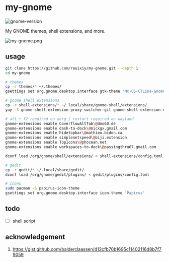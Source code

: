 # my-gnome

![gnome-version](https://img.shields.io/badge/GNOME-v3.38.1%2B-blue?logo=gnome)

My GNOME themes, shell extensions, and more.

![my-gnome.png](https://raw.githubusercontent.com/reuixiy/io-oi.me/master/static/images/my-gnome.png)

## usage

```sh
git clone https://github.com/reuixiy/my-gnome.git --depth 1
cd my-gnome

# themes
cp -r themes/* ~/.themes/
gsettings set org.gnome.desktop.interface gtk-theme 'Mc-OS-CTLina-Gnome-Dark-1.3'

# gnome shell extensions
cp -r shell-extensions/* ~/.local/share/gnome-shell/extensions/
yay -S gnome-shell-extension-proxy-switcher-git gnome-shell-extension-emoji-selector-git

# alt + f2 required on xorg / restart required on wayland
gnome-extensions enable CoverflowAltTab\@dmo60.de
gnome-extensions enable dash-to-dock\@micxgx.gmail.com
gnome-extensions enable hidetopbar\@mathieu.bidon.ca
gnome-extensions enable simplenetspeed\@biji.extension
gnome-extensions enable TopIcons\@phocean.net
gnome-extensions enable workspaces-to-dock\@passingthru67.gmail.com

dconf load /org/gnome/shell/extensions/ < shell-extensions/config.toml

# gedit
cp -r gedit/* ~/.local/share/gedit/
dconf load /org/gnome/gedit/plugins/ < gedit/plugins/config.toml

# icons
sudo pacman -S papirus-icon-theme
gsettings set org.gnome.desktop.interface icon-theme 'Papirus'
```

## todo

- [ ] shell script

## acknowledgement

1. https://gist.github.com/balderclaassen/d12cfb70b1695c11402116d8b7f79059
